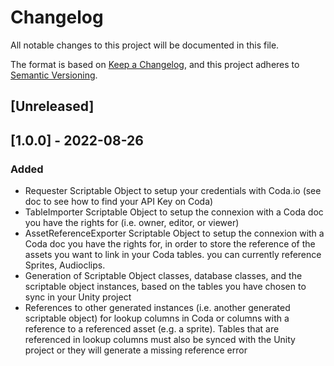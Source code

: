 # Changelog
All notable changes to this project will be documented in this file.

The format is based on [Keep a Changelog](https://keepachangelog.com/en/1.0.0/),
and this project adheres to [Semantic Versioning](https://semver.org/spec/v2.0.0.html).

## [Unreleased]


## [1.0.0] - 2022-08-26
### Added
- Requester Scriptable Object to setup your credentials with Coda.io (see doc to see how to find your API Key on Coda)
- TableImporter Scriptable Object to setup the connexion with a Coda doc you have the rights for (i.e. owner, editor, or viewer)
- AssetReferenceExporter Scriptable Object to setup the connexion with a Coda doc you have the rights for, in order to store the reference of the assets you want to link in your Coda tables. you can currently reference Sprites, Audioclips.
- Generation of Scriptable Object classes, database classes, and the scriptable object instances, based on the tables you have chosen to sync in your Unity project
- References to other generated instances (i.e. another generated scriptable object) for lookup columns in Coda or columns with a reference to a referenced asset (e.g. a sprite). Tables that are referenced in lookup columns must also be synced with the Unity project or they will generate a missing reference error
